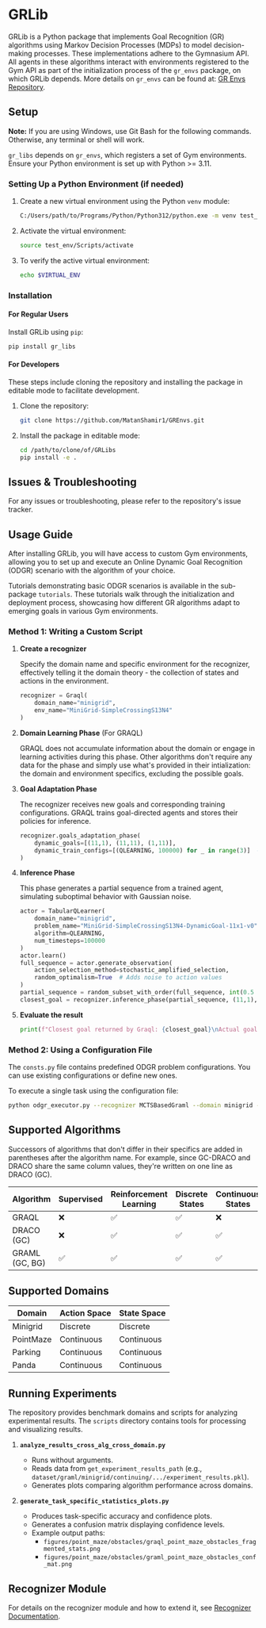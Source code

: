 # GRLib

GRLib is a Python package that implements Goal Recognition (GR) algorithms using Markov Decision Processes (MDPs) to model decision-making processes. These implementations adhere to the Gymnasium API. All agents in these algorithms interact with environments registered to the Gym API as part of the initialization process of the `gr_envs` package, on which GRLib depends. More details on `gr_envs` can be found at: [GR Envs Repository](https://github.com/MatanShamir1/GREnvs).

## Setup

**Note:** If you are using Windows, use Git Bash for the following commands. Otherwise, any terminal or shell will work.

`gr_libs` depends on `gr_envs`, which registers a set of Gym environments. Ensure your Python environment is set up with Python >= 3.11.

### Setting Up a Python Environment (if needed)

1. Create a new virtual environment using the Python `venv` module:
   ```sh
   C:/Users/path/to/Programs/Python/Python312/python.exe -m venv test_env
   ```
2. Activate the virtual environment:
   ```sh
   source test_env/Scripts/activate
   ```
3. To verify the active virtual environment:
   ```sh
   echo $VIRTUAL_ENV
   ```

### Installation

#### For Regular Users

Install GRLib using `pip`:
```sh
pip install gr_libs
```

#### For Developers

These steps include cloning the repository and installing the package in editable mode to facilitate development.

1. Clone the repository:
   ```sh
   git clone https://github.com/MatanShamir1/GREnvs.git
   ```
2. Install the package in editable mode:
   ```sh
   cd /path/to/clone/of/GRLibs
   pip install -e .
   ```

## Issues & Troubleshooting

For any issues or troubleshooting, please refer to the repository's issue tracker.

## Usage Guide

After installing GRLib, you will have access to custom Gym environments, allowing you to set up and execute an Online Dynamic Goal Recognition (ODGR) scenario with the algorithm of your choice.

Tutorials demonstrating basic ODGR scenarios is available in the sub-package `tutorials`. These tutorials walk through the initialization and deployment process, showcasing how different GR algorithms adapt to emerging goals in various Gym environments.

### Method 1: Writing a Custom Script

1. **Create a recognizer**
   
   Specify the domain name and specific environment for the recognizer, effectively telling it the domain theory - the collection of states and actions in the environment.

   ```python
   recognizer = Graql(
       domain_name="minigrid",
       env_name="MiniGrid-SimpleCrossingS13N4"
   )
   ```

2. **Domain Learning Phase** (For GRAQL)
   
   GRAQL does not accumulate information about the domain or engage in learning activities during this phase.
   Other algorithms don't require any data for the phase and simply use what's provided in their intialization: the domain and environment specifics, excluding the possible goals.

3. **Goal Adaptation Phase**
   
   The recognizer receives new goals and corresponding training configurations. GRAQL trains goal-directed agents and stores their policies for inference.
   
   ```python
   recognizer.goals_adaptation_phase(
       dynamic_goals=[(11,1), (11,11), (1,11)],
       dynamic_train_configs=[(QLEARNING, 100000) for _ in range(3)]  # For expert sequence generation
   )
   ```

4. **Inference Phase**
   
   This phase generates a partial sequence from a trained agent, simulating suboptimal behavior with Gaussian noise.
   
   ```python
   actor = TabularQLearner(
       domain_name="minigrid",
       problem_name="MiniGrid-SimpleCrossingS13N4-DynamicGoal-11x1-v0",
       algorithm=QLEARNING,
       num_timesteps=100000
   )
   actor.learn()
   full_sequence = actor.generate_observation(
       action_selection_method=stochastic_amplified_selection,
       random_optimalism=True  # Adds noise to action values
   )
   partial_sequence = random_subset_with_order(full_sequence, int(0.5 * len(full_sequence)), is_consecutive=False)
   closest_goal = recognizer.inference_phase(partial_sequence, (11,1), 0.5)
   ```

5. **Evaluate the result**
   
   ```python
   print(f"Closest goal returned by Graql: {closest_goal}\nActual goal actor aimed towards: (11, 1)")
   ```

### Method 2: Using a Configuration File

The `consts.py` file contains predefined ODGR problem configurations. You can use existing configurations or define new ones.

To execute a single task using the configuration file:
```sh
python odgr_executor.py --recognizer MCTSBasedGraml --domain minigrid --task L1 --minigrid_env MinigridSimple
```

## Supported Algorithms

Successors of algorithms that don't differ in their specifics are added in parentheses after the algorithm name. For example, since GC-DRACO and DRACO share the same column values, they're written on one line as DRACO (GC).

| **Algorithm** | **Supervised** | **Reinforcement Learning** | **Discrete States** | **Continuous States** | **Discrete Actions** | **Continuous Actions** | **Model-Based** | **Model-Free** | **Action-Only** |
|--------------|--------------|------------------------|------------------|------------------|--------------|--------------|--------------|--------------|--------------|
| GRAQL       | ❌           | ✅                     | ✅                | ❌                | ✅                | ❌                | ❌           | ✅           | ❌           |
| DRACO (GC)  | ❌           | ✅                     | ✅                | ✅                | ✅                | ✅                | ❌           | ✅           | ❌           |
| GRAML (GC, BG) | ✅        | ✅                     | ✅                | ✅                | ✅                | ✅                | ❌           | ✅           | ✅           |


## Supported Domains

| **Domain**  | **Action Space** | **State Space** |
|------------|----------------|----------------|
| Minigrid   | Discrete       | Discrete       |
| PointMaze  | Continuous     | Continuous     |
| Parking    | Continuous     | Continuous     |
| Panda      | Continuous     | Continuous     |

## Running Experiments

The repository provides benchmark domains and scripts for analyzing experimental results. The `scripts` directory contains tools for processing and visualizing results.

1. **`analyze_results_cross_alg_cross_domain.py`**
   - Runs without arguments.
   - Reads data from `get_experiment_results_path` (e.g., `dataset/graml/minigrid/continuing/.../experiment_results.pkl`).
   - Generates plots comparing algorithm performance across domains.

2. **`generate_task_specific_statistics_plots.py`**
   - Produces task-specific accuracy and confidence plots.
   - Generates a confusion matrix displaying confidence levels.
   - Example output paths:
     - `figures/point_maze/obstacles/graql_point_maze_obstacles_fragmented_stats.png`
     - `figures/point_maze/obstacles/graml_point_maze_obstacles_conf_mat.png`

## Recognizer Module

For details on the recognizer module and how to extend it, see [Recognizer Documentation](recognizer/recognizer_doc.md).
